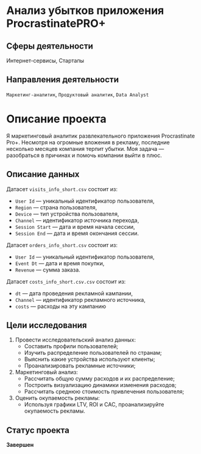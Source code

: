 # Анализ убытков приложения ProcrastinatePRO+
## Сферы деятельности
Интернет-сервисы, Стартапы
## Направления деятельности
`Маркетинг-аналитик`, `Продуктовый аналитик`, `Data Analyst`

# Описание проекта

Я маркетинговый аналитик развлекательного приложения Procrastinate Pro+. Несмотря на огромные вложения в рекламу, последние несколько месяцев компания терпит убытки. Моя задача — разобраться в причинах и помочь компании выйти в плюс.

## Описание данных

Датасет `visits_info_short.csv` состоит из:

- `User Id` — уникальный идентификатор пользователя,
- `Region` — страна пользователя,
- `Device` — тип устройства пользователя,
- `Channel` — идентификатор источника перехода,
- `Session Start` — дата и время начала сессии,
- `Session End` — дата и время окончания сессии.

Датасет `orders_info_short.csv` состоит из:

- `User Id` — уникальный идентификатор пользователя,
- `Event Dt` — дата и время покупки,
- `Revenue` — сумма заказа.

Датасет `costs_info_short.csv.csv` состоит из:

- `dt` — дата проведения рекламной кампании,
- `Channel` — идентификатор рекламного источника,
- `costs` — расходы на эту кампанию

## Цели исследования

1. Провести исследовательский анализ данных:
    - Составить профили пользователей;
    - Изучить распределение пользователей по странам;
    - Выяснить какие устройства используют клиенты;
    - Проанализировать рекламные источники;
2. Маркетинговый анализ:
    - Рассчитать общую сумму расходов и их распределение;
    - Построить визуализацию динамики изменения расходов;
    - Рассчитать среднюю стоимость привлечения пользователя;
3. Оценить окупаемость рекламы:
    - Используя графики LTV, ROI и CAC, проанализируйте окупаемость рекламы.

## Статус проекта
**Завершен**
